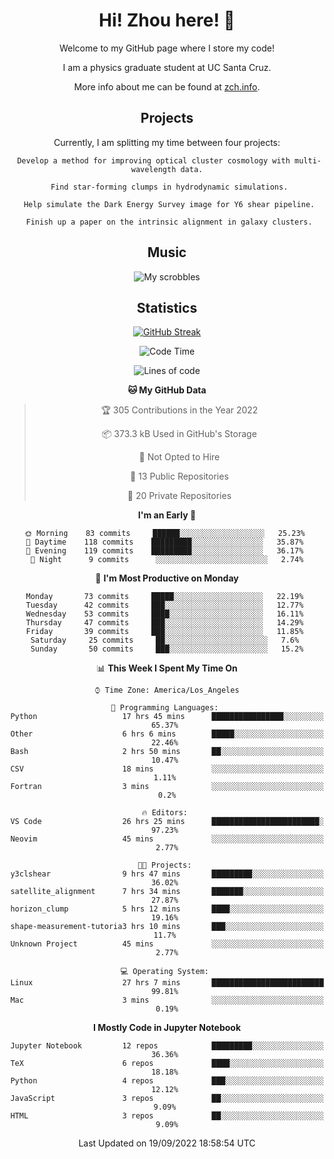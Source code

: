 <div align="center">
<h1> Hi! Zhou here! 👋 </h1>


Welcome to my GitHub page where I store my code! 

I am a physics graduate student at UC Santa Cruz. 

More info about me can be found at [zch.info](www.zch.info).

## Projects

Currently, I am splitting my time between four projects:
```
 Develop a method for improving optical cluster cosmology with multi-wavelength data.
 
 Find star-forming clumps in hydrodynamic simulations.
 
 Help simulate the Dark Energy Survey image for Y6 shear pipeline.
 
 Finish up a paper on the intrinsic alignment in galaxy clusters.
```

## Music
![My scrobbles](https://lastfm-recently-played.vercel.app/api?user=zchvsre)


## Statistics

[![GitHub Streak](https://github-readme-streak-stats.herokuapp.com/?user=zhouconghao&theme=highcontrast)](https://git.io/streak-stats)

<!--START_SECTION:waka-->
![Code Time](http://img.shields.io/badge/Code%20Time-347%20hrs%207%20mins-blue)

![Lines of code](https://img.shields.io/badge/From%20Hello%20World%20I%27ve%20Written-604%20Thousand%20lines%20of%20code-blue)

**🐱 My GitHub Data** 

> 🏆 305 Contributions in the Year 2022
 > 
> 📦 373.3 kB Used in GitHub's Storage 
 > 
> 🚫 Not Opted to Hire
 > 
> 📜 13 Public Repositories 
 > 
> 🔑 20 Private Repositories  
 > 
**I'm an Early 🐤** 

```text
🌞 Morning    83 commits     ██████░░░░░░░░░░░░░░░░░░░   25.23% 
🌆 Daytime    118 commits    █████████░░░░░░░░░░░░░░░░   35.87% 
🌃 Evening    119 commits    █████████░░░░░░░░░░░░░░░░   36.17% 
🌙 Night      9 commits      ░░░░░░░░░░░░░░░░░░░░░░░░░   2.74%

```
📅 **I'm Most Productive on Monday** 

```text
Monday       73 commits     █████░░░░░░░░░░░░░░░░░░░░   22.19% 
Tuesday      42 commits     ███░░░░░░░░░░░░░░░░░░░░░░   12.77% 
Wednesday    53 commits     ████░░░░░░░░░░░░░░░░░░░░░   16.11% 
Thursday     47 commits     ███░░░░░░░░░░░░░░░░░░░░░░   14.29% 
Friday       39 commits     ███░░░░░░░░░░░░░░░░░░░░░░   11.85% 
Saturday     25 commits     ██░░░░░░░░░░░░░░░░░░░░░░░   7.6% 
Sunday       50 commits     ███░░░░░░░░░░░░░░░░░░░░░░   15.2%

```


📊 **This Week I Spent My Time On** 

```text
⌚︎ Time Zone: America/Los_Angeles

💬 Programming Languages: 
Python                   17 hrs 45 mins      ████████████████░░░░░░░░░   65.37% 
Other                    6 hrs 6 mins        █████░░░░░░░░░░░░░░░░░░░░   22.46% 
Bash                     2 hrs 50 mins       ██░░░░░░░░░░░░░░░░░░░░░░░   10.47% 
CSV                      18 mins             ░░░░░░░░░░░░░░░░░░░░░░░░░   1.11% 
Fortran                  3 mins              ░░░░░░░░░░░░░░░░░░░░░░░░░   0.2%

🔥 Editors: 
VS Code                  26 hrs 25 mins      ████████████████████████░   97.23% 
Neovim                   45 mins             ░░░░░░░░░░░░░░░░░░░░░░░░░   2.77%

🐱‍💻 Projects: 
y3clshear                9 hrs 47 mins       █████████░░░░░░░░░░░░░░░░   36.02% 
satellite_alignment      7 hrs 34 mins       ███████░░░░░░░░░░░░░░░░░░   27.87% 
horizon_clump            5 hrs 12 mins       ████░░░░░░░░░░░░░░░░░░░░░   19.16% 
shape-measurement-tutoria3 hrs 10 mins       ███░░░░░░░░░░░░░░░░░░░░░░   11.7% 
Unknown Project          45 mins             ░░░░░░░░░░░░░░░░░░░░░░░░░   2.77%

💻 Operating System: 
Linux                    27 hrs 7 mins       █████████████████████████   99.81% 
Mac                      3 mins              ░░░░░░░░░░░░░░░░░░░░░░░░░   0.19%

```

**I Mostly Code in Jupyter Notebook** 

```text
Jupyter Notebook         12 repos            █████████░░░░░░░░░░░░░░░░   36.36% 
TeX                      6 repos             ████░░░░░░░░░░░░░░░░░░░░░   18.18% 
Python                   4 repos             ███░░░░░░░░░░░░░░░░░░░░░░   12.12% 
JavaScript               3 repos             ██░░░░░░░░░░░░░░░░░░░░░░░   9.09% 
HTML                     3 repos             ██░░░░░░░░░░░░░░░░░░░░░░░   9.09%

```



 Last Updated on 19/09/2022 18:58:54 UTC
<!--END_SECTION:waka-->

<!-- ![](https://raw.githubusercontent.com/zhouconghao/github-stats/master/generated/overview.svg#gh-dark-mode-only)
![](https://raw.githubusercontent.com/zhouconghao/github-stats/master/generated/overview.svg#gh-light-mode-only)

![](https://raw.githubusercontent.com/zhouconghao/github-stats/master/generated/languages.svg#gh-dark-mode-only)
![](https://raw.githubusercontent.com/zhouconghao/github-stats/master/generated/languages.svg#gh-light-mode-only) -->

</div>


<!--
**zchvsre/zchvsre** is a ✨ _special_ ✨ repository because its `README.md` (this file) appears on your GitHub profile.

Here are some ideas to get you started:

- 🔭 I’m currently working on ...
- 🌱 I’m currently learning ...
- 👯 I’m looking to collaborate on ...
- 🤔 I’m looking for help with ...
- 💬 Ask me about ...
- 📫 How to reach me: ...
- 😄 Pronouns: ...
- ⚡ Fun fact: ...
-->
 
 </p>
